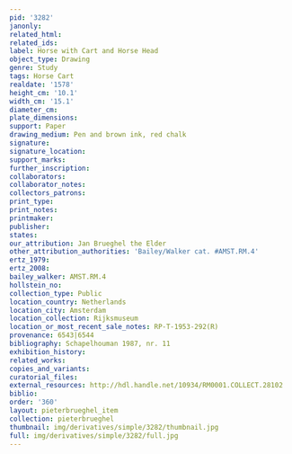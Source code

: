 ```yaml
---
pid: '3282'
janonly: 
related_html: 
related_ids: 
label: Horse with Cart and Horse Head
object_type: Drawing
genre: Study
tags: Horse Cart
realdate: '1578'
height_cm: '10.1'
width_cm: '15.1'
diameter_cm: 
plate_dimensions: 
support: Paper
drawing_medium: Pen and brown ink, red chalk
signature: 
signature_location: 
support_marks: 
further_inscription: 
collaborators: 
collaborator_notes: 
collectors_patrons: 
print_type: 
print_notes: 
printmaker: 
publisher: 
states: 
our_attribution: Jan Brueghel the Elder
other_attribution_authorities: 'Bailey/Walker cat. #AMST.RM.4'
ertz_1979: 
ertz_2008: 
bailey_walker: AMST.RM.4
hollstein_no: 
collection_type: Public
location_country: Netherlands
location_city: Amsterdam
location_collection: Rijksmuseum
location_or_most_recent_sale_notes: RP-T-1953-292(R)
provenance: 6543|6544
bibliography: Schapelhouman 1987, nr. 11
exhibition_history: 
related_works: 
copies_and_variants: 
curatorial_files: 
external_resources: http://hdl.handle.net/10934/RM0001.COLLECT.28102
biblio: 
order: '360'
layout: pieterbrueghel_item
collection: pieterbrueghel
thumbnail: img/derivatives/simple/3282/thumbnail.jpg
full: img/derivatives/simple/3282/full.jpg
---
```


